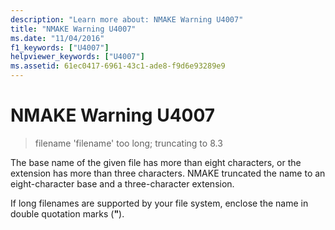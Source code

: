 ```yaml
---
description: "Learn more about: NMAKE Warning U4007"
title: "NMAKE Warning U4007"
ms.date: "11/04/2016"
f1_keywords: ["U4007"]
helpviewer_keywords: ["U4007"]
ms.assetid: 61ec0417-6961-43c1-ade8-f9d6e93289e9
---
```

# NMAKE Warning U4007

> filename 'filename' too long; truncating to 8.3

The base name of the given file has more than eight characters, or the extension has more than three characters. NMAKE truncated the name to an eight-character base and a three-character extension.

If long filenames are supported by your file system, enclose the name in double quotation marks (**"**).
